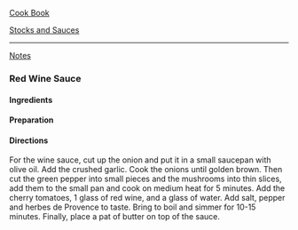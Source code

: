 [Cook Book]()  

[Stocks and Sauces]()  

-----  

[Notes]()  

### Red Wine Sauce  

#### Ingredients  


#### Preparation  


#### Directions  

For the wine sauce, cut up the onion and put it in a small saucepan with olive oil. Add the crushed garlic. Cook the onions until golden brown. Then cut the green pepper into small pieces and the mushrooms into thin slices, add them to the small pan and cook on medium heat for 5 minutes. Add the cherry tomatoes, 1 glass of red wine, and a glass of water. Add salt, pepper and herbes de Provence to taste. Bring to boil and simmer for 10-15 minutes. Finally, place a pat of butter on top of the sauce.

